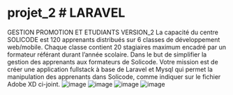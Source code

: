 # projet_2  # LARAVEL
GESTION PROMOTION ET ETUDIANTS VERSION_2 
La capacité du centre SOLICODE est 120 apprenants distribués sur 6 classes de développement web/mobile. Chaque classe contient 20 stagiaires maximum encadré par un formateur référant durant l’année scolaire.
Dans le but de simplifier la gestion des apprenants aux formateurs de Solicode. Votre mission est de créer une application fullstack à base de Laravel et Mysql qui permet la manipulation des apprenants dans Solicode, comme indiquer sur le fichier Adobe XD ci-joint.
![image](https://user-images.githubusercontent.com/92023794/196162986-47a60cee-fd5a-4067-bcf7-62c6f4ed05a0.png)
![image](https://user-images.githubusercontent.com/92023794/196163027-ea982813-3669-47ac-8cc9-dfba4da11c62.png)
![image](https://user-images.githubusercontent.com/92023794/196163101-b07e73e0-bbf9-4fd6-9032-6e5ce4bc823d.png)
![image](https://user-images.githubusercontent.com/92023794/196163143-22ba1e26-92db-4609-a774-7b8ba81e55f3.png)

